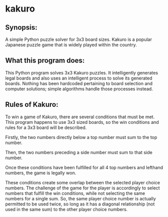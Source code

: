 # kakuro
## Synopsis:

A simple Python puzzle solver for 3x3 board sizes. Kakuro is a popular Japanese puzzle game that is widely played within the country. 

## What this program does:

This Python program solves 3x3 Kakuro puzzles. It intelligently generates legal boards and also uses an intelligent process to solve its generated boards. Nothing has been hardcoded pertaining to board selection and computer solutions; simple algorithms handle those processes instead. 
 
## Rules of Kakuro:
 
To win a game of Kakuro, there are several conditions that must be met. This program happens to use 3x3 sized boards, so the win conditions and rules for a 3x3 board will be described.
 
Firstly, the two numbers directly below a top number must sum to the top number. 

Then, the two numbers preceding a side number must sum to that side number. 

Once these conditions have been fulfilled for all 4 top numbers and lefthand numbers, the game is legally won.

These conditions create some overlap between the selected player choice numbers. The challenge of the game for the player is accordingly to select numbers that fulfill the win conditions, while not selecting the same numbers for a single sum. So, the same player choice number is actually permitted to be used twice, so long as it has a diagonal relationship (not used in the same sum) to the other player choice numbers.
 
